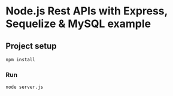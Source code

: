 # Node.js Rest APIs with Express, Sequelize & MySQL example

## Project setup
```
npm install
```

### Run
```
node server.js
```
